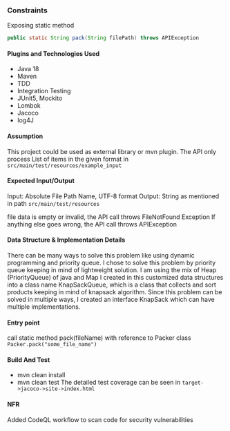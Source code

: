 ### Constraints

Exposing static method

```java
public static String pack(String filePath) throws APIException
```

#### Plugins and Technologies Used
- Java 18
- Maven
- TDD
- Integration Testing
- JUnit5, Mockito
- Lombok
- Jacoco
- log4J

#### Assumption
This project could be used as external library or mvn plugin.
The API only process List of items in the given format in `src/main/test/resources/example_input`

#### Expected Input/Output
Input: Absolute File Path Name, UTF-8 format
Output: String as mentioned in  path `src/main/test/resources`

file data is empty or invalid, the API call throws FileNotFound Exception
If anything else goes wrong, the API call throws APIException

#### Data Structure & Implementation Details
There can be many ways to solve this problem like using dynamic programming and priority queue.
I chose to solve this problem by priority queue keeping in mind of lightweight solution. 
I am using the mix of Heap (PriorityQueue) of java and Map I created in this customized data structures into a class name KnapSackQueue,
which is a class that collects and sort products keeping in mind of knapsack algorithm.
Since this problem can be solved in multiple ways, I created an interface KnapSack which can have multiple implementations. 

#### Entry point
call static method pack(fileName) with reference to Packer class
`Packer.pack("some_file_name")`

#### Build And Test
- mvn clean install
- mvn clean test
  The detailed test coverage can be seen in `target->jacoco->site->index.html`

#### NFR
Added CodeQL workflow to scan code for security vulnerabilities
